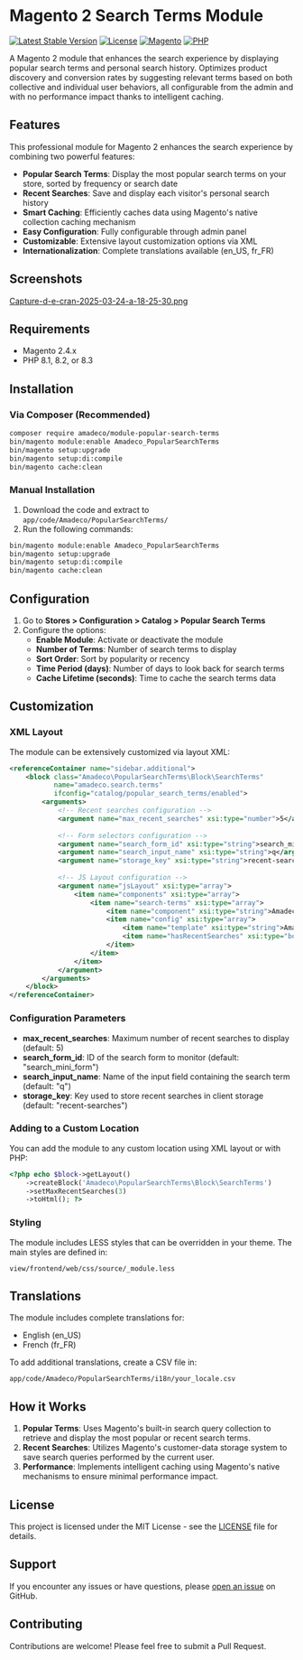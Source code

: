 # Magento 2 Search Terms Module

[![Latest Stable Version](https://img.shields.io/github/v/release/Amadeco/magento2-popular-search-terms)](https://github.com/Amadeco/magento2-popular-search-terms/releases)
[![License](https://img.shields.io/github/license/Amadeco/magento2-popular-search-terms)](https://github.com/Amadeco/magento2-popular-search-terms/blob/main/LICENSE)
[![Magento](https://img.shields.io/badge/Magento-2.4.x-brightgreen.svg)](https://magento.com)
[![PHP](https://img.shields.io/badge/PHP-8.1|8.2|8.3-blue.svg)](https://www.php.net)

A Magento 2 module that enhances the search experience by displaying popular search terms and personal search history. Optimizes product discovery and conversion rates by suggesting relevant terms based on both collective and individual user behaviors, all configurable from the admin and with no performance impact thanks to intelligent caching.

## Features

This professional module for Magento 2 enhances the search experience by combining two powerful features:

- **Popular Search Terms**: Display the most popular search terms on your store, sorted by frequency or search date
- **Recent Searches**: Save and display each visitor's personal search history
- **Smart Caching**: Efficiently caches data using Magento's native collection caching mechanism
- **Easy Configuration**: Fully configurable through admin panel
- **Customizable**: Extensive layout customization options via XML
- **Internationalization**: Complete translations available (en_US, fr_FR)

## Screenshots

[Capture-d-e-cran-2025-03-24-a-18-25-30.png](https://postimg.cc/NyZL9PKN)

## Requirements

- Magento 2.4.x
- PHP 8.1, 8.2, or 8.3

## Installation

### Via Composer (Recommended)

```bash
composer require amadeco/module-popular-search-terms
bin/magento module:enable Amadeco_PopularSearchTerms
bin/magento setup:upgrade
bin/magento setup:di:compile
bin/magento cache:clean
```

### Manual Installation

1. Download the code and extract to `app/code/Amadeco/PopularSearchTerms/`
2. Run the following commands:

```bash
bin/magento module:enable Amadeco_PopularSearchTerms
bin/magento setup:upgrade
bin/magento setup:di:compile
bin/magento cache:clean
```

## Configuration

1. Go to **Stores > Configuration > Catalog > Popular Search Terms**
2. Configure the options:
   - **Enable Module**: Activate or deactivate the module
   - **Number of Terms**: Number of search terms to display
   - **Sort Order**: Sort by popularity or recency
   - **Time Period (days)**: Number of days to look back for search terms
   - **Cache Lifetime (seconds)**: Time to cache the search terms data

## Customization

### XML Layout

The module can be extensively customized via layout XML:

```xml
<referenceContainer name="sidebar.additional">
    <block class="Amadeco\PopularSearchTerms\Block\SearchTerms"
           name="amadeco.search.terms"
           ifconfig="catalog/popular_search_terms/enabled">
        <arguments>
            <!-- Recent searches configuration -->
            <argument name="max_recent_searches" xsi:type="number">5</argument>
            
            <!-- Form selectors configuration -->
            <argument name="search_form_id" xsi:type="string">search_mini_form</argument>
            <argument name="search_input_name" xsi:type="string">q</argument>
            <argument name="storage_key" xsi:type="string">recent-searches</argument>
            
            <!-- JS Layout configuration -->
            <argument name="jsLayout" xsi:type="array">
                <item name="components" xsi:type="array">
                    <item name="search-terms" xsi:type="array">
                        <item name="component" xsi:type="string">Amadeco_PopularSearchTerms/js/search-terms</item>
                        <item name="config" xsi:type="array">
                            <item name="template" xsi:type="string">Amadeco_PopularSearchTerms/search-terms-template</item>
                            <item name="hasRecentSearches" xsi:type="boolean">true</item>
                        </item>
                    </item>
                </item>
            </argument>
        </arguments>
    </block>
</referenceContainer>
```

### Configuration Parameters

- **max_recent_searches**: Maximum number of recent searches to display (default: 5)
- **search_form_id**: ID of the search form to monitor (default: "search_mini_form")
- **search_input_name**: Name of the input field containing the search term (default: "q")
- **storage_key**: Key used to store recent searches in client storage (default: "recent-searches")

### Adding to a Custom Location

You can add the module to any custom location using XML layout or with PHP:

```php
<?php echo $block->getLayout()
    ->createBlock('Amadeco\PopularSearchTerms\Block\SearchTerms')
    ->setMaxRecentSearches(3)
    ->toHtml(); ?>
```

### Styling

The module includes LESS styles that can be overridden in your theme. The main styles are defined in:

```
view/frontend/web/css/source/_module.less
```

## Translations

The module includes complete translations for:

- English (en_US)
- French (fr_FR)

To add additional translations, create a CSV file in:

```
app/code/Amadeco/PopularSearchTerms/i18n/your_locale.csv
```

## How it Works

1. **Popular Terms**: Uses Magento's built-in search query collection to retrieve and display the most popular or recent search terms.
2. **Recent Searches**: Utilizes Magento's customer-data storage system to save search queries performed by the current user.
3. **Performance**: Implements intelligent caching using Magento's native mechanisms to ensure minimal performance impact.

## License

This project is licensed under the MIT License - see the [LICENSE](LICENSE) file for details.

## Support

If you encounter any issues or have questions, please [open an issue](https://github.com/Amadeco/magento2-popular-search-terms/issues) on GitHub.

## Contributing

Contributions are welcome! Please feel free to submit a Pull Request.
